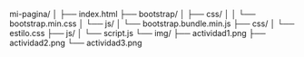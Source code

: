 mi-pagina/
│
├── index.html
├── bootstrap/
│   ├── css/
│   │   └── bootstrap.min.css
│   └── js/
│       └── bootstrap.bundle.min.js
├── css/
│   └── estilo.css
├── js/
│   └── script.js
└── img/
    ├── actividad1.png
    ├── actividad2.png
    └── actividad3.png
